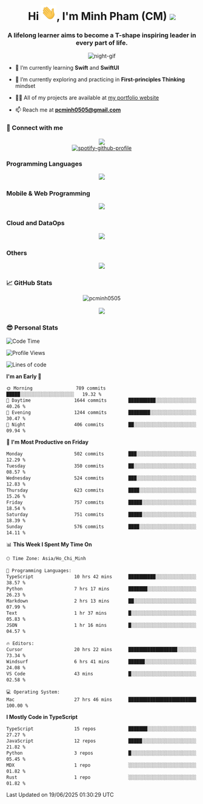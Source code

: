 <h1 align="center">Hi <img src="https://raw.githubusercontent.com/ABSphreak/ABSphreak/master/gifs/Hi.gif" width="40px" />, I'm Minh Pham (CM) <img src="https://media.giphy.com/media/1ynCEtlgMPAeNAqdnu/giphy.gif" width="20px" /> </h1>
<h3 align="center">A lifelong learner aims to become a T-shape inspiring leader in every part of life.</h3>

<p align="center">
  <img src="https://media.giphy.com/media/xUA7bdpLxQhsSQdyog/giphy.gif" alt="night-gif" height="200em"/>
</p>

- 🌱 I’m currently learning **Swift** and **SwiftUI**

- 🔭 I’m currently exploring and practicing in **First-principles Thinking** mindset

- 👨‍💻 All of my projects are available at [my portfolio website](https://pcminh0505.vercel.app/)

- 📫 Reach me at **pcminh0505@gmail.com**


<h3 align="left">🧬 Connect with me</h3>
<p align="center">
<a href="https://linkedin.com/in/pcminh0505" target="blank"><img align="center" src="https://img.shields.io/badge/linkedin-%230077B5.svg?style=for-the-badge&logo=linkedin&logoColor=white" /></a>
<br/>
<a href="https://spotify-github-profile.kittinanx.com/api/view?uid=217d5ndg2rakxarcnspwomj7q&redirect=true">
  <img height="350em" src="https://spotify-github-profile.kittinanx.com/api/view?uid=217d5ndg2rakxarcnspwomj7q&cover_image=true&theme=default&bar_color_cover=true" alt="spotify-github-profile" />
</a>
</p>

<h3 align="left">Programming Languages</h3>
<p align="center">
  <a href="https://skillicons.dev">
    <img src="https://skillicons.dev/icons?i=py,ts,go,rust,java,swift,dart,solidity,cpp" />
  </a>
</p>

<h3 align="left">Mobile & Web Programming</h3>
<p align="center">
  <a href="https://skillicons.dev">
    <img src="https://skillicons.dev/icons?i=react,nextjs,flutter,graphql,fastapi,nodejs,spring,postgres,mongodb" />
  </a>
</p>

<h3 align="left">Cloud and DataOps</h3>
<p align="center">
  <a href="https://skillicons.dev">
     <img src="https://skillicons.dev/icons?i=aws,firebase,gcp,supabase,vercel,docker,kafka,redis,cassandra" />
  </a>
</p>

<h3 align="left">Others</h3>
<p align="center">
  <a href="https://skillicons.dev">
    <img src="https://skillicons.dev/icons?i=apple,anaconda,vscode,figma,postman,notion,obsidian" />
  </a>
</p>

<h3 align="left">📈 GitHub Stats</h3>

<p align="center">
<img height="180em" src="https://github-readme-stats.vercel.app/api?username=pcminh0505&count_private=true&show_icons=true&include_all_commits=true&theme=ayu-mirage&show_icons=true&locale=en" alt="pcminh0505" />
<br/><br/>
<img src="https://github-profile-trophy.vercel.app/?username=pcminh0505&theme=onedark&rank=SECRET,SSS,SS,S,AAA,AA,A&column=3" />
</p>

<h3 align="left">😎 Personal Stats</h3>

<!--START_SECTION:waka-->
![Code Time](http://img.shields.io/badge/Code%20Time-1%2C861%20hrs%2052%20mins-blue)

![Profile Views](http://img.shields.io/badge/Profile%20Views-0-blue)

![Lines of code](https://img.shields.io/badge/From%20Hello%20World%20I%27ve%20Written-27.3%20million%20lines%20of%20code-blue)

**I'm an Early 🐤** 

```text
🌞 Morning                789 commits         █████░░░░░░░░░░░░░░░░░░░░   19.32 % 
🌆 Daytime                1644 commits        ██████████░░░░░░░░░░░░░░░   40.26 % 
🌃 Evening                1244 commits        ████████░░░░░░░░░░░░░░░░░   30.47 % 
🌙 Night                  406 commits         ██░░░░░░░░░░░░░░░░░░░░░░░   09.94 % 
```
📅 **I'm Most Productive on Friday** 

```text
Monday                   502 commits         ███░░░░░░░░░░░░░░░░░░░░░░   12.29 % 
Tuesday                  350 commits         ██░░░░░░░░░░░░░░░░░░░░░░░   08.57 % 
Wednesday                524 commits         ███░░░░░░░░░░░░░░░░░░░░░░   12.83 % 
Thursday                 623 commits         ████░░░░░░░░░░░░░░░░░░░░░   15.26 % 
Friday                   757 commits         █████░░░░░░░░░░░░░░░░░░░░   18.54 % 
Saturday                 751 commits         █████░░░░░░░░░░░░░░░░░░░░   18.39 % 
Sunday                   576 commits         ████░░░░░░░░░░░░░░░░░░░░░   14.11 % 
```


📊 **This Week I Spent My Time On** 

```text
🕑︎ Time Zone: Asia/Ho_Chi_Minh

💬 Programming Languages: 
TypeScript               10 hrs 42 mins      ██████████░░░░░░░░░░░░░░░   38.57 % 
Python                   7 hrs 17 mins       ███████░░░░░░░░░░░░░░░░░░   26.23 % 
Markdown                 2 hrs 13 mins       ██░░░░░░░░░░░░░░░░░░░░░░░   07.99 % 
Text                     1 hr 37 mins        █░░░░░░░░░░░░░░░░░░░░░░░░   05.83 % 
JSON                     1 hr 16 mins        █░░░░░░░░░░░░░░░░░░░░░░░░   04.57 % 

🔥 Editors: 
Cursor                   20 hrs 22 mins      ██████████████████░░░░░░░   73.34 % 
Windsurf                 6 hrs 41 mins       ██████░░░░░░░░░░░░░░░░░░░   24.08 % 
VS Code                  43 mins             █░░░░░░░░░░░░░░░░░░░░░░░░   02.58 % 

💻 Operating System: 
Mac                      27 hrs 46 mins      █████████████████████████   100.00 % 
```

**I Mostly Code in TypeScript** 

```text
TypeScript               15 repos            ███████░░░░░░░░░░░░░░░░░░   27.27 % 
JavaScript               12 repos            █████░░░░░░░░░░░░░░░░░░░░   21.82 % 
Python                   3 repos             █░░░░░░░░░░░░░░░░░░░░░░░░   05.45 % 
MDX                      1 repo              ░░░░░░░░░░░░░░░░░░░░░░░░░   01.82 % 
Rust                     1 repo              ░░░░░░░░░░░░░░░░░░░░░░░░░   01.82 % 
```




 Last Updated on 19/06/2025 01:30:29 UTC
<!--END_SECTION:waka-->

